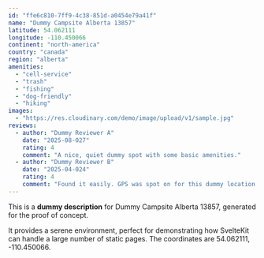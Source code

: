 ```yaml
---
id: "ffe6c810-7ff9-4c38-851d-a0454e79a41f"
name: "Dummy Campsite Alberta 13857"
latitude: 54.062111
longitude: -110.450066
continent: "north-america"
country: "canada"
region: "alberta"
amenities:
  - "cell-service"
  - "trash"
  - "fishing"
  - "dog-friendly"
  - "hiking"
images:
  - "https://res.cloudinary.com/demo/image/upload/v1/sample.jpg"
reviews:
  - author: "Dummy Reviewer A"
    date: "2025-08-027"
    rating: 4
    comment: "A nice, quiet dummy spot with some basic amenities."
  - author: "Dummy Reviewer B"
    date: "2025-04-024"
    rating: 4
    comment: "Found it easily. GPS was spot on for this dummy location."
---
```


This is a **dummy description** for Dummy Campsite Alberta 13857, generated for the proof of concept.

It provides a serene environment, perfect for demonstrating how SvelteKit can handle a large number of static pages. The coordinates are 54.062111, -110.450066.
